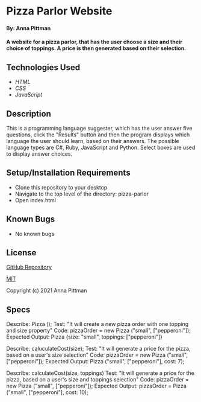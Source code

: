 # Pizza Parlor Website

#### By: Anna Pittman

#### A website for a pizza parlor, that has the user choose a size and their choice of toppings. A price is then generated based on their selection.

## Technologies Used

* _HTML_
* _CSS_
* _JavaScript_

## Description

This is a programming language suggester, which has the user answer five questions, click the "Results" button and then the program displays which language the user should learn, based on their answers. The possible language types are C#, Ruby, JavaScript and Python. Select boxes are used to display answer choices. 

## Setup/Installation Requirements

* Clone this repository to your desktop
* Navigate to the top level of the directory: pizza-parlor
* Open index.html

## Known Bugs

* No known bugs

## License

[GitHub Repository](https://github.com/an12346/programming-language-suggester)

[MIT](https://opensource.org/licenses/MIT)

Copyright (c) 2021 Anna Pittman




## Specs

Describe: Pizza ();
Test: "It will create a new pizza order with one topping and size property"
Code: pizzaOrder = new Pizza ("small", ["pepperoni"]);
Expected Output: Pizza {size: "small", toppings: ["pepperoni"]}


Describe: caluculateCost(size);
Test: "It will generate a price for the pizza, based on a user's size selection"
Code: pizzaOrder = new Pizza ("small", ["pepperoni"]);
Expected Output: Pizza ("small", ["pepperoni"], cost: 7);


Describe: calculateCost(size, toppings)
Test: "It will generate a price for the pizza, based on a user's size and toppings selection"
Code: pizzaOrder = new Pizza ("small", ["pepperoni"]);
Expected Output: pizzaOrder = Pizza ("small", ["pepperoni"], cost: 10);




